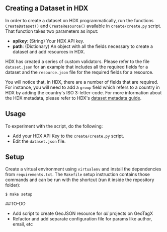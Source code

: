 ## Creating a Dataset in HDX
In order to create a dataset on HDX programmatically, run the functions `CreateDataset()` and `CreateResource()` available in `create/create.py` script. That function takes two parameters as input:

* **apikey**: (String) Your HDX API key.
* **path**: (Dictionary) An object with all the fields necessary to create a dataset and add resources in HDX.

HDX has created a series of custom validators. Please refer to the file `dataset.json` for an example that includes all the required fields for a dataset and the `resource.json` file for the required fields for a resource.

You will notice that, in HDX, there are a number of fields that are required. For instance, you will need to add a `group` field which refers to a country in HDX by adding the country's ISO 3-letter-code. For more information about the HDX metadata, please refer to HDX's [dataset metadata guide](http://docs.hdx.rwlabs.org/providing-metadata-for-your-datasets-on-hdx/).

## Usage
To experiment with the script, do the following:

* Add your HDX API Key to the `create/create.py` script.
* Edit the `dataset.json` file.


## Setup
Create a virtual environment using `virtualenv` and install the dependencies from `requirements.txt`. The `Makefile` setup instruction contains those commands and can be run with the shortcut (run it inside the repository folder):

```shell
$ make setup
```

##TO-DO
* Add script to create GeoJSON resource for *all* projects on GeoTagX
* Refactor and add separate configuration file for params like author, email, etc
